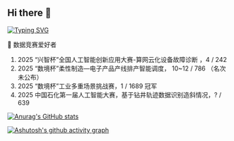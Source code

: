 ## Hi there 👋

[![Typing SVG](https://readme-typing-svg.demolab.com/?lines=Hi，朋友;一起发财啊～)](https://git.io/typing-svg)

🌱 数据竞赛爱好者

1. 2025 “兴智杯”全国人工智能创新应用大赛-算网云化设备故障诊断 ，4 / 242
2. 2025 “数境杯”柔性制造—电子产品产线排产智能调度， 10~12 / 786 （名次未公布）
3. 2025 “数境杯”工业多重场景挑战赛，1 / 1689 冠军
4. 2025 中国石化第一届人工智能大赛，基于钻井轨迹数据识别造斜情况，? / 639

[![Anurag's GitHub stats](https://github-readme-stats.vercel.app/api?username=xihuishawpy)](https://github.com/xihuishawpy/github-readme-stats)

[![Ashutosh's github activity graph](https://github-readme-activity-graph.vercel.app/graph?username=xihuishawpy&theme=dracula)](https://github.com/xihuishawpy/github-readme-activity-graph)
<!--
**xihuishawpy/xihuishawpy** is a ✨ _special_ ✨ repository because its `README.md` (this file) appears on your GitHub profile.

Here are some ideas to get you started:

- 🔭 I’m currently working on ...
- 🌱 I’m currently learning ...
- 👯 I’m looking to collaborate on ...
- 🤔 I’m looking for help with ...
- 💬 Ask me about ...
- 📫 How to reach me: ...
- 😄 Pronouns: ...
- ⚡ Fun fact: ...
-->
